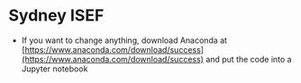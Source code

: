 # Sydney ISEF

* If you want to change anything, download Anaconda at [https://www.anaconda.com/download/success](https://www.anaconda.com/download/success) and put the code into a Jupyter notebook
